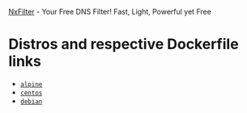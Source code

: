 [NxFilter](https://www.nxfilter.org/p3/) - Your Free DNS Filter! Fast, Light, Powerful yet Free

# Distros and respective Dockerfile links

-	[`alpine`](https://github.com/suportetikrn/nxfilter/blob/master/alpine/Dockerfile)
-	[`centos`](https://github.com/suportetikrn/nxfilter/blob/master/debian/Dockerfile)
-	[`debian`](https://github.com/suportetikrn/nxfilter/blob/master/centos/Dockerfile)

